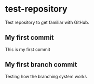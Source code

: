 # test-repository
Test repository to get familiar with GitHub.

## My first commit
This is my first commit

## My first branch commit
Testing how the branching system works
